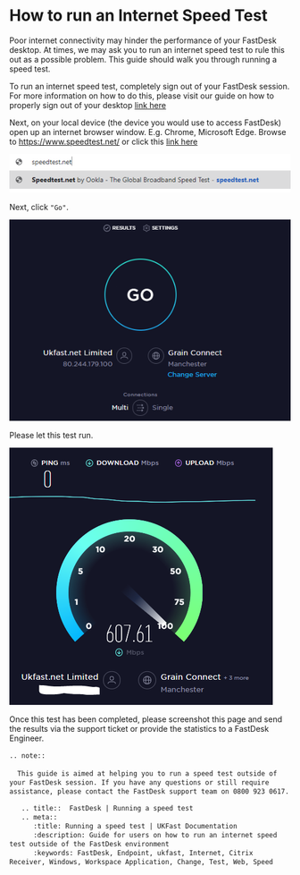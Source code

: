 
# How to run an Internet Speed Test

Poor internet connectivity may hinder the performance of your FastDesk desktop. At times, we may ask you to run an internet speed test to rule this out as a possible problem. This guide should walk you through running a speed test.

To run an internet speed test, completely sign out of your FastDesk session. For more information on how to do this, please visit our guide on how to properly sign out of your desktop [link here](https://docs.ukfast.co.uk/desktop/fastdesk/howtoguide/signout.html)

Next, on your local device (the device you would use to access FastDesk) open up an internet browser window. E.g. Chrome, Microsoft Edge. Browse to https://www.speedtest.net/ or click this [link here](https://www.speedtest.net/)

![Image 1 Speed Test URL](files/speedtest.net.PNG "Image 1: Speed Test URL")

Next, click `"Go"`.

![Image 2 Speed Test Go](files/speed_test.PNG "Image 2: Speed Test Go")

Please let this test run.

![Image 3 Speed Test Results](files/speedtest_results.PNG "Image 3: Speed Test Results")

Once this test has been completed, please screenshot this page and send the results via the support ticket or provide the statistics to a FastDesk Engineer.

```eval_rst
.. note::

  This guide is aimed at helping you to run a speed test outside of your FastDesk session. If you have any questions or still require assistance, please contact the FastDesk support team on 0800 923 0617.

```

```eval_rst
   .. title::  FastDesk | Running a speed test
   .. meta::
      :title: Running a speed test | UKFast Documentation
      :description: Guide for users on how to run an internet speed test outside of the FastDesk environment
      :keywords: FastDesk, Endpoint, ukfast, Internet, Citrix Receiver, Windows, Workspace Application, Change, Test, Web, Speed
```

